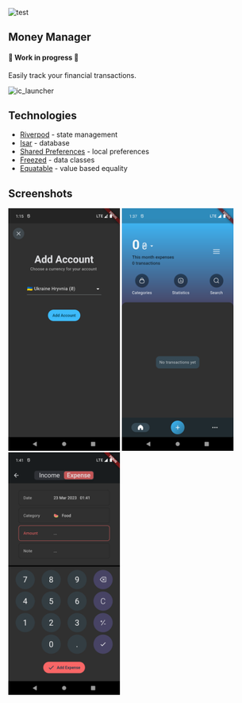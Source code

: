 ![test](https://github.com/SIKV/MoneyManager/actions/workflows/test.yml/badge.svg)

## Money Manager
#### 🚧 Work in progress 🚧
Easily track your financial transactions.

![ic_launcher](https://github.com/SIKV/MoneyManager/assets/11236380/24dd64b4-c156-4c53-b7ab-bba80b222b95)

## Technologies
- [Riverpod](https://riverpod.dev) - state management
- [Isar](https://isar.dev) - database
- [Shared Preferences](https://github.com/flutter/packages/tree/main/packages/shared_preferences/shared_preferences) - local preferences
- [Freezed](https://github.com/rrousselGit/freezed) - data classes
- [Equatable](https://github.com/felangel/equatable) - value based equality

## Screenshots
<p>
  <img src="./screenshots/1.png" width="225">
  <img src="./screenshots/2.png" width="225">
  <img src="./screenshots/3.png" width="225">
</p>
